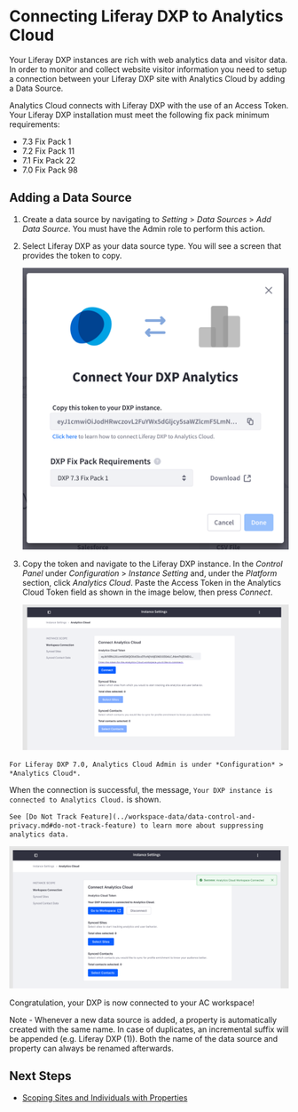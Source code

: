 # Connecting Liferay DXP to Analytics Cloud

Your Liferay DXP instances are rich with web analytics data and visitor data. In order to monitor and collect website visitor information you need to setup a connection between your Liferay DXP site with Analytics Cloud by adding a Data Source.

Analytics Cloud connects with Liferay DXP with the use of an Access Token. Your Liferay DXP installation must meet the following fix pack minimum requirements:

* 7.3 Fix Pack 1
* 7.2 Fix Pack 11
* 7.1 Fix Pack 22
* 7.0 Fix Pack 98

## Adding a Data Source

1. Create a data source by navigating to *Setting* > *Data Sources* > *Add Data Source*. You must have the Admin role to perform this action.

1. Select Liferay DXP as your data source type. You will see a screen that provides the token to copy.

      ![Analytics Cloud provides a token to copy.](connecting-liferay-dxp-to-analytics-cloud/images/01.png)

1. Copy the token and navigate to the Liferay DXP instance. In the *Control Panel* under *Configuration* > *Instance Setting* and, under the *Platform* section, click *Analytics Cloud*. Paste the Access Token in the Analytics Cloud Token field as shown in the image below, then press *Connect*.

      ![Adding the Analytics Cloud token to a Liferay DXP installations Instance Settings configuration.](connecting-liferay-dxp-to-analytics-cloud/images/02.png)

```{note}
For Liferay DXP 7.0, Analytics Cloud Admin is under *Configuration* > *Analytics Cloud*.
```

When the connection is successful, the message, `Your DXP instance is connected to Analytics Cloud.` is shown.

```{note}
See [Do Not Track Feature](../workspace-data/data-control-and-privacy.md#do-not-track-feature) to learn more about suppressing analytics data.
```

![A success message confirms correctly configuring a connection between DXP and Analytics Cloud.](connecting-liferay-dxp-to-analytics-cloud/images/03.png)

Congratulation, your DXP is now connected to your AC workspace!

Note - Whenever a new data source is added, a property is automatically created with the same name. In case of duplicates, an incremental suffix will be appended (e.g. Liferay DXP (1)). Both the name of the data source and property can always be renamed afterwards.

## Next Steps

* [Scoping Sites and Individuals with Properties](./scoping-sites-and-individuals-using-properties.md)
